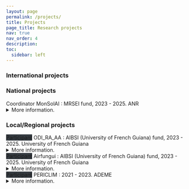 ```yaml
---
layout: page
permalink: /projects/
title: Projects
page_title: Research projects
nav: true
nav_order: 4
description: 
toc:
  sidebar: left
---
```

<style type="text/css">
p {margin-bottom: 0em;  margin-top: 0em;} 
</style>

### International projects


### National projects
<span class="badge font-weight-bold success-color text-uppercase align-middle">Coordinator</span> <span class="font-bold">MonSolAI</span> : MRSEI fund, 2023 - 2025. <span class="font-italic">ANR</span>
<details><summary>More information.</summary>Grant for consortium building and enhancing to apply to a European call with topic of machine learning in smart energy management.</details>

### Local/Regional projects
<span class="badge  text-uppercase align-middle" style="background:#343a40">Participant</span> <span class="font-bold">ODI_RA_AA</span> : AIBSI (University of French Guiana) fund, 2023 - 2025. <span class="font-italic">University of French Guiana</span>
<details><summary>More information.</summary>ODM_IA_IR is an interdisciplinary project aiming at developing a medical diagnosis tool based on radiologic images.</details>

<span class="badge  text-uppercase align-middle" style="background:#343a40">Participant</span> <span class="font-bold">Airfungui</span> : AIBSI (University of French Guiana) fund, 2023 - 2025. <span class="font-italic">University of French Guiana</span>
<details><summary>More information.</summary>Airfungui is an interdisciplinary project, which aims to determine the potential influence of physicochemical and meteorological factors on aerial fungal biodiversity in French Guiana with the usage of environmental DNA metabarcoding and artificial intelligence.</details>

<span class="badge  text-uppercase align-middle" style="background:#343a40">Participant</span> <span class="font-bold">PERICLIM</span> : 2021 - 2023. <span class="font-italic">ADEME</span>
<details><summary>More information.</summary>PERICLIM project aims at impact of climate change on the societies of the plateau
Guianas: perception of climate risk and detection of urban heat islands. I have supervised an engineer on image processing for urban heat islands detection.</details>

